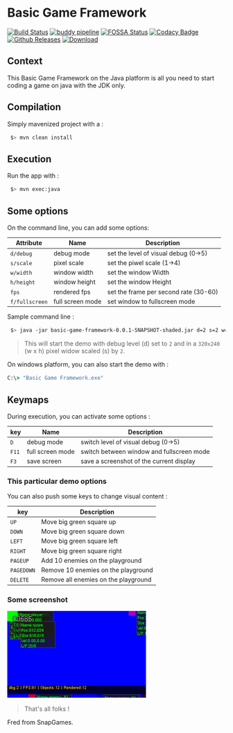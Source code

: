 # Basic Game Framework

[![Build Status](https://travis-ci.org/SnapGames/basic-game-framework.svg?branch=develop)](https://travis-ci.org/SnapGames/basic-game-framework) [![buddy pipeline](https://app.buddy.works/snapgames/basic-game-framework/pipelines/pipeline/155470/badge.svg?token=4df155595479af7dea413ea0c1d1f90219d384a3e89cf1ddd82b06e12b88a19d "buddy pipeline")](https://app.buddy.works/snapgames/basic-game-framework/pipelines/pipeline/155470) [![FOSSA Status](https://app.fossa.io/api/projects/git%2Bgithub.com%2FSnapGames%2Fbasic-game-framework.svg?type=shield)](https://app.fossa.io/projects/git%2Bgithub.com%2FSnapGames%2Fbasic-game-framework/refs/branch/develophttps://app.fossa.io/projects/git%2B${project.git.hostname}%2Fsnapgames%2Fbasic-game-framework?ref=badge_shield) [![Codacy Badge](https://api.codacy.com/project/badge/Grade/6102158a5a724ce5a387f1436c34f71d)](https://app.codacy.com/app/mcgivrer/basic-game-framework?utm_source=github.com&utm_medium=referral&utm_content=SnapGames/basic-game-framework&utm_campaign=Badge_Grade_Dashboard) [![Github Releases](https://img.shields.io/github/release/SnapGames/basic-game-framework.svg)](https://github.com/SnapGames/basic-game-framework/releases/tag/0.0.1)  [ ![Download](https://api.bintray.com/packages/snapgames/basic-game-framework/basic-game-framework/images/download.svg) ](https://bintray.com/snapgames/basic-game-framework/basic-game-framework/_latestVersion) 

## Context

This Basic Game Framework on the Java platform is all you need to start coding a game on java with the JDK only.

## Compilation

Simply mavenized project with a :

```bash
 $> mvn clean install
```

## Execution

Run the app with :

```bash
 $> mvn exec:java
```

## Some options

On the command line, you can add some options:

| Attribute      | Name             | Description                           |
|----------------|------------------|---------------------------------------|
| `d/debug`      | debug mode       | set the level of visual debug (0->5)  |
| `s/scale`      | pixel scale      | set the piwel scale (1->4)            |
| `w/width`      | window width     | set the window Width                  |
| `h/height`     | window height    | set the window Height                 |
| `fps`          | rendered fps     | set the frame per second rate (30-60) |
| `f/fullscreen` | full screen mode | set window to fullscreen mode         |

Sample command line :

```bash
 $> java -jar basic-game-framework-0.0.1-SNAPSHOT-shaded.jar d=2 s=2 w=320 h=240
```

> This will start the demo with debug level (d) set to `2` and in a `320x240` (w x h) pixel widow scaled (s) by `2`.

On windows platform, you can also start the demo with :

```cmd
C:\> "Basic Game Framework.exe"
```

## Keymaps

During execution, you can activate some options :

| key   | Name             | Description                               |
|-------|------------------|-------------------------------------------|
| `D`   | debug mode       | switch level of visual debug (0->5)       |
| `F11` | full screen mode | switch between window and fullscreen mode |
| `F3`  | save screen      | save a screenshot of the current display  |

### This particular demo options

You can also push some keys to change visual content :

| key        | Description                          |
|------------|--------------------------------------|
| `UP`       | Move big green square up             |
| `DOWN`     | Move big green square down           |
| `LEFT`     | Move big green square left           |
| `RIGHT`    | Move big green square right          |
| `PAGEUP`   | Add 10 enemies on the playground     |
| `PAGEDOWN` | Remove 10 enemies on the playground  |
| `DELETE`   | Remove all enemies on the playground |

### Some screenshot

![a small screenshot](https://raw.githubusercontent.com/SnapGames/basic-game-framework/develop/docs/images/screenshot-001.png "a Sample screenshot of the display")

> That's all folks !

Fred from SnapGames.
